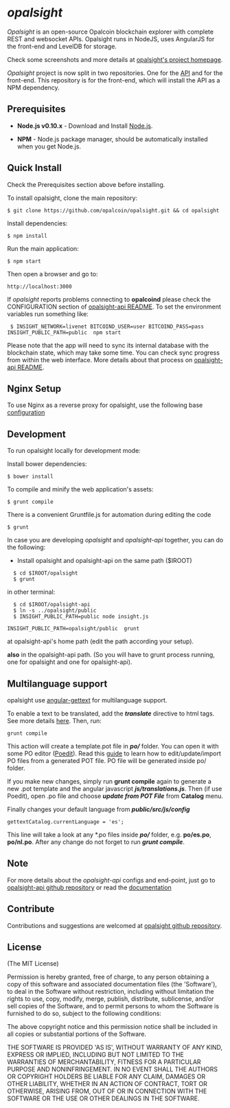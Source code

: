 # *opalsight*

*Opalsight* is an open-source Opalcoin blockchain explorer with complete REST and websocket APIs.
Opalsight runs in NodeJS, uses AngularJS for the front-end and LevelDB for storage.

Check some screenshots and more details at [opalsight's project homepage](https://github.com/opalcoin/opalsight).

*Opalsight* project is now split in two repositories. One for the [API](https://github.com/opalcoin/opalsight-api)
and for the front-end. This repository is for the front-end, which will install the API as a NPM dependency.


## Prerequisites

* **Node.js v0.10.x** - Download and Install [Node.js](http://www.nodejs.org/download/).

* **NPM** - Node.js package manager, should be automatically installed when you get Node.js.


## Quick Install
  Check the Prerequisites section above before installing.

  To install opalsight, clone the main repository:

    $ git clone https://github.com/opalcoin/opalsight.git && cd opalsight

  Install dependencies:

    $ npm install
    
  Run the main application:

    $ npm start
    
  Then open a browser and go to:

    http://localhost:3000

  If *opalsight* reports problems connecting to **opalcoind** please check the CONFIGURATION section of 
  [opalsight-api README](https://github.com/opalcoin/opalsight-api/blob/master/README.md). To set the 
  environment variables run something like:
  
     $ INSIGHT_NETWORK=livenet BITCOIND_USER=user BITCOIND_PASS=pass INSIGHT_PUBLIC_PATH=public  npm start


  Please note that the app will need to sync its internal database
  with the blockchain state, which may take some time. You can check
  sync progress from within the web interface. More details about that process
  on [opalsight-api README](https://github.com/opalcoin/opalsight-api/blob/master/README.md). 
  
  
## Nginx Setup

To use Nginx as a reverse proxy for opalsight, use the following base [configuration](https://gist.github.com/matiu/bdd5e55ff0ad90b54261)


## Development

To run opalsight locally for development mode:

Install bower dependencies:

```
$ bower install
```

To compile and minify the web application's assets:

```
$ grunt compile
```

There is a convenient Gruntfile.js for automation during editing the code

```
$ grunt
```

In case you are developing *opalsight* and *opalsight-api* together, you can do the following:

* Install opalsight and opalsight-api on the same path ($IROOT)

```
  $ cd $IROOT/opalsight
  $ grunt
```

in other terminal:

```
  $ cd $IROOT/opalsight-api
  $ ln -s ../opalsight/public
  $ INSIGHT_PUBLIC_PATH=public node insight.js 
```


``` 
INSIGHT_PUBLIC_PATH=opalsight/public  grunt
```

at opalsight-api's home path (edit the path according your setup).

**also** in the opalsight-api path. (So you will have to grunt process running, one for opalsight and one for opalsight-api).


## Multilanguage support

opalsight use [angular-gettext](http://angular-gettext.rocketeer.be) for
multilanguage support. 

To enable a text to be translated, add the ***translate*** directive to html tags. See more details [here](http://angular-gettext.rocketeer.be/dev-guide/annotate/). Then, run:

```
grunt compile
```

This action will create a template.pot file in ***po/*** folder. You can open
it with some PO editor ([Poedit](http://poedit.net)). Read this [guide](http://angular-gettext.rocketeer.be/dev-guide/translate/) to learn how to edit/update/import PO files from a generated POT file. PO file will be generated inside po/ folder.

If you make new changes, simply run **grunt compile** again to generate a new .pot template and the angular javascript ***js/translations.js***. Then (if use Poedit), open .po file and choose ***update from POT File*** from **Catalog** menu.

Finally changes your default language from ***public/src/js/config*** 

```
gettextCatalog.currentLanguage = 'es';
```

This line will take a look at any *.po files inside ***po/*** folder, e.g.
**po/es.po**, **po/nl.po**. After any change do not forget to run ***grunt
compile***.


## Note

For more details about the *opalsight-api* configs and end-point, just go to [opalsight-api github repository](https://github.com/opalcoin/opalsight-api) or read the [documentation](https://github.com/opalcoin/opalsight-api/blob/master/README.md)

## Contribute

Contributions and suggestions are welcomed at [opalsight github repository](https://github.com/opalcoin/opalsight).


## License
(The MIT License)

Permission is hereby granted, free of charge, to any person obtaining
a copy of this software and associated documentation files (the
'Software'), to deal in the Software without restriction, including
without limitation the rights to use, copy, modify, merge, publish,
distribute, sublicense, and/or sell copies of the Software, and to
permit persons to whom the Software is furnished to do so, subject to
the following conditions:

The above copyright notice and this permission notice shall be
included in all copies or substantial portions of the Software.

THE SOFTWARE IS PROVIDED 'AS IS', WITHOUT WARRANTY OF ANY KIND,
EXPRESS OR IMPLIED, INCLUDING BUT NOT LIMITED TO THE WARRANTIES OF
MERCHANTABILITY, FITNESS FOR A PARTICULAR PURPOSE AND NONINFRINGEMENT.
IN NO EVENT SHALL THE AUTHORS OR COPYRIGHT HOLDERS BE LIABLE FOR ANY
CLAIM, DAMAGES OR OTHER LIABILITY, WHETHER IN AN ACTION OF CONTRACT,
TORT OR OTHERWISE, ARISING FROM, OUT OF OR IN CONNECTION WITH THE
SOFTWARE OR THE USE OR OTHER DEALINGS IN THE SOFTWARE.
